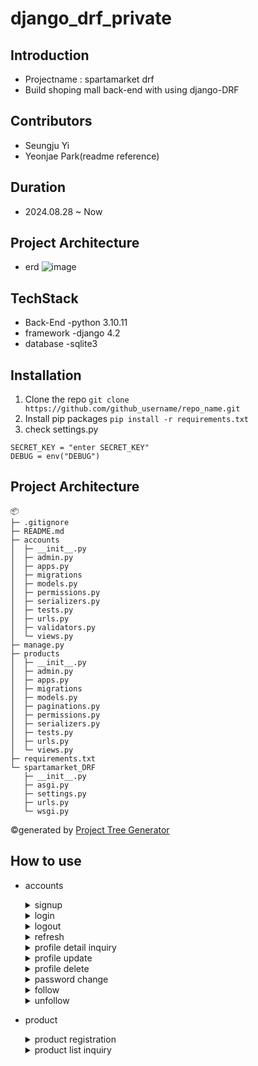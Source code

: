 # django_drf_private

## Introduction
- Projectname : spartamarket drf
- Build shoping mall back-end with using django-DRF
 
## Contributors
- Seungju Yi
- Yeonjae Park(readme reference)

## Duration
- 2024.08.28 ~ Now

## Project Architecture
- erd
![image](..png)

## TechStack
- Back-End
  -python 3.10.11
- framework
  -django 4.2
- database
  -sqlite3

## Installation
1. Clone the repo
```git clone https://github.com/github_username/repo_name.git```
2. Install pip packages
```pip install -r requirements.txt```
3. check settings.py
```
SECRET_KEY = "enter SECRET_KEY"
DEBUG = env("DEBUG")
```

## Project Architecture
```
📦 
├─ .gitignore
├─ README.md
├─ accounts
│  ├─ __init__.py
│  ├─ admin.py
│  ├─ apps.py
│  ├─ migrations
│  ├─ models.py
│  ├─ permissions.py
│  ├─ serializers.py
│  ├─ tests.py
│  ├─ urls.py
│  ├─ validators.py
│  └─ views.py
├─ manage.py
├─ products
│  ├─ __init__.py
│  ├─ admin.py
│  ├─ apps.py
│  ├─ migrations
│  ├─ models.py
│  ├─ paginations.py
│  ├─ permissions.py
│  ├─ serializers.py
│  ├─ tests.py
│  ├─ urls.py
│  └─ views.py
├─ requirements.txt
└─ spartamarket_DRF
   ├─ __init__.py
   ├─ asgi.py
   ├─ settings.py
   ├─ urls.py
   └─ wsgi.py
```
©generated by [Project Tree Generator](https://woochanleee.github.io/project-tree-generator)


## How to use
- accounts
  <details>
    <summary>signup</summary>
    <div markdown="1">

    - endpoint : api/accounts/
    - method : POST
    - input in body
      - Required: username, password, email, name, nickname, birthday
      - Optional: sex(choice:M,W,N(default)), introduce

  ![image](..png)
      
    </div>
  </details>
  

  <details>
    <summary>login</summary>
    <div markdown="1">

    - endpoint : api/accounts/login/
    - method : POST
    - input in body
      - Required: password

  ![image](..png)
    </div>
  </details>
  

  <details>
    <summary>logout</summary>
    <div markdown="1">

    - Endpoint : api/accounts/logout/
    - method : POST
    - input in header
      - Required: access_token
    - input in body
      - Required: No need

  case1:
  ![image](..png)

  case2: 
  ![image](..png)
      
    </div>
  </details>
  

  <details>
    <summary>refresh</summary>
    <div markdown="1">

    - Endpoint : api/accounts/refresh/
    - method : POST
    - input in header
      - Required: access_token
    - input in body
      - Required: refresh(it means refresh_token)

  case1:
  ![image](..png)

  case2: 
  ![image](..png)
      
    </div>
  </details>


  <details>
    <summary>profile detail inquiry</summary>
    <div markdown="1">

    - Endpoint : api/accounts/profile/&#60;str:username>/
    - method : GET
    - input in header
      - Required: access_token
    - input in body
      - Required: No need
    - access
      - Owner only

  case1:
  ![image](..png)

  case2: 
  ![image](..png)
      
    </div>
  </details>


  <details>
    <summary>profile update</summary>
    <div markdown="1">

    - Endpoint : api/accounts/profile/&#60;str:username>/
    - method : PUT
    - input in header
      - Required: access_token
    - input in body
      - Optional: email, name, nickname, birthday, sex(choice:M,W,N(default)), introduce 
    - access
      - Owner only

  case1:
  ![image](..png)

  case2: 
  ![image](..png)
      
    </div>
  </details>


  <details>
    <summary>profile delete</summary>
    <div markdown="1">

    - Endpoint : api/accounts/profile/
    - method : DELETE
    - input in header
      - Required: access_token
    - input in body
      - Required: password, refresh(means refresh_token)
    - access
      - Owner only

  case1:
  ![image](..png)

  case2: 
  ![image](..png)
      
    </div>
  </details>


  <details>
    <summary>password change</summary>
    <div markdown="1">

    - Endpoint : api/accounts/password/
    - method : PUT
    - input in header
      - Required: access_token
    - input in body
      - Required: old_password, password1, password2 (password1 and password2 mean new password you want to set)
    - access
      - Owner only

  case1:
  ![image](..png)

  case2: 
  ![image](..png)
      
    </div>
  </details>


  <details>
    <summary>follow</summary>
    <div markdown="1">

    - Endpoint : api/accounts/follow/<str:username>/
    - method : POST
    - input in header
      - Required: access_token
    - input in body
      - Required: No need
    - access
      - Owner only

  case1:
  ![image](..png)

  case2: 
  ![image](..png)
      
    </div>
  </details>


  <details>
    <summary>unfollow</summary>
    <div markdown="1">

    - Endpoint : api/accounts/follow/<str:username>/
    - method : DELETE
    - input in header
      - Required: access_token
    - input in body
      - Required: No need
    - access
      - Owner only

  case1:
  ![image](..png)

  case2: 
  ![image](..png)
      
    </div>
  </details>


- product

  <details>
    <summary>product registration</summary>
    <div markdown="1">

    - endpoint : api/products/
    - method : POST
    - input in header
      - Required: access_token
    - input in body
      - Required: title, content
      - Optional: image

    ![image](./spartamarket-readme-img/products-create.png)

    </div>
  </details>


  <details>
    <summary>product list inquiry</summary>
    <div markdown="1">

    - endpoint : api/products/
    - method : GET
    - input in header
      - Required: No need
    - input in body
      - Required: No need

    case1: 
    ![image](./spartamarket-readme-img/products-get.png)

    case2: 
    ![image](./spartamarket-readme-img/products-not-exist.png)

    -additional features
      <details>
        <summary>pagenation</summary>
        <div markdown="1">

        - There are 10 products on one page, and the page number is entered through query string.
        
        ![image](./spartamarket-readme-img/products-search.png)

        </div>
      </details>


      <details>
        <summary>filtering</summary>
        <div markdown="1">

        - It can be filtered by title, content, and the search term is passed through query string

        ![image](./spartamarket-readme-img/products-search.png)

        </div>
      </details>
    </div>
  </details>
  

  <details>
    <summary>product detail inquiry</summary>
    <div markdown="1">

    - endpoint : /api/products/&#60;int:productID>
    - method : GET
    - input in header
      - Required: access_token
    - input in body
      - Required: No need

    ![image](./spartamarket-readme-img/product-edit.png)

    </div>
  </details>


  <details>
    <summary>product update</summary>
    <div markdown="1">

    - endpoint : /api/products/&#60;int:productID>
    - method : PUT
    - input in header
      - Required: access_token
    - input in body
      - Required: title, content
      - Optional: image, tags
    - access
      - Owner only

    ![image](./spartamarket-readme-img/product-edit.png)

    </div>
  </details>


  <details>
    <summary>product delete</summary>
    <div markdown="1">

    - endpoint : /api/products/&#60;int:productID>
    - method : PUT
    - input in header
      - Required: access_token
    - input in body
      - Required: No need
    - access
      - Owner only

    case1:
    ![image](./spartamarket-readme-img/products-delete.png)

    case2:
    ![image](./spartamarket-readme-img/products-cannot-delete.png)

    </div>
  </details>
